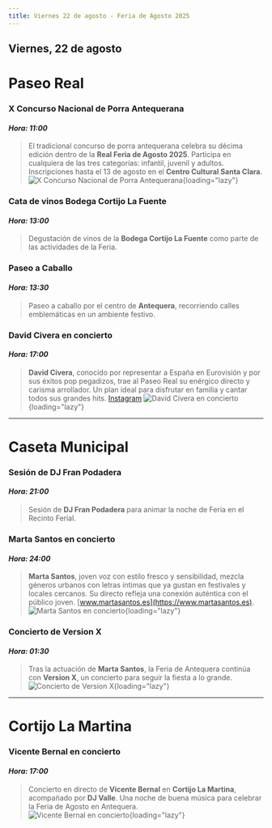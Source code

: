 ```yaml
---
title: Viernes 22 de agosto - Feria de Agosto 2025
---
```


## Viernes, 22 de agosto

# Paseo Real

### **X Concurso Nacional de Porra Antequerana**  
#### *Hora: 11:00*  
> El tradicional concurso de porra antequerana celebra su décima edición dentro de la **Real Feria de Agosto 2025**. Participa en cualquiera de las tres categorías: infantil, juvenil y adultos. Inscripciones hasta el 13 de agosto en el **Centro Cultural Santa Clara**.  
![X Concurso Nacional de Porra Antequerana](https://storage.googleapis.com/qultura-ficheros/eventos/211d911a-24b7-43a9-b224-499bf44bdf88.jpg){loading="lazy"}

### **Cata de vinos Bodega Cortijo La Fuente**  
#### *Hora: 13:00*  
> Degustación de vinos de la **Bodega Cortijo La Fuente** como parte de las actividades de la Feria.

### **Paseo a Caballo**  
#### *Hora: 13:30*  
> Paseo a caballo por el centro de **Antequera**, recorriendo calles emblemáticas en un ambiente festivo.

### **David Civera en concierto**
#### *Hora: 17:00*
> **David Civera**, conocido por representar a España en Eurovisión y por sus éxitos pop pegadizos, trae al Paseo Real su enérgico directo y carisma arrollador. Un plan ideal para disfrutar en familia y cantar todos sus grandes hits.
[Instagram](https://www.instagram.com/david_civera)
![David Civera en concierto](https://storage.googleapis.com/qultura-ficheros/eventos/e61841a2-c29b-4c1f-8d05-e18a2a25a8be.jpg){loading="lazy"}

---

# Caseta Municipal

### **Sesión de DJ Fran Podadera**  
#### *Hora: 21:00*  
> Sesión de **DJ Fran Podadera** para animar la noche de Feria en el Recinto Ferial.

### **Marta Santos en concierto**  
#### *Hora: 24:00*  
> **Marta Santos**, joven voz con estilo fresco y sensibilidad, mezcla géneros urbanos con letras íntimas que ya gustan en festivales y locales cercanos. Su directo refleja una conexión auténtica con el público joven.
[www.martasantos.es](https://www.martasantos.es).
![Marta Santos en concierto](https://storage.googleapis.com/qultura-ficheros/eventos/be4cbd85-9ef3-4eb5-ac4d-4ffdc2e2b126.jpg){loading="lazy"}

### **Concierto de Version X**  
#### *Hora: 01:30*  
> Tras la actuación de **Marta Santos**, la Feria de Antequera continúa con **Version X**, un concierto para seguir la fiesta a lo grande.  
![Concierto de Version X](https://storage.googleapis.com/qultura-ficheros/eventos/b039a068-e380-43be-a393-a0fa5c1a4f5e.jpg){loading="lazy"}

---

# Cortijo La Martina

### **Vicente Bernal en concierto**  
#### *Hora: 17:00*  
> Concierto en directo de **Vicente Bernal** en **Cortijo La Martina**, acompañado por **DJ Valle**. Una noche de buena música para celebrar la Feria de Agosto en Antequera.  
![Vicente Bernal en concierto](https://storage.googleapis.com/qultura-ficheros/eventos/1549cbed-aa52-47d1-91aa-5f4a2b4de932.jpg){loading="lazy"}
